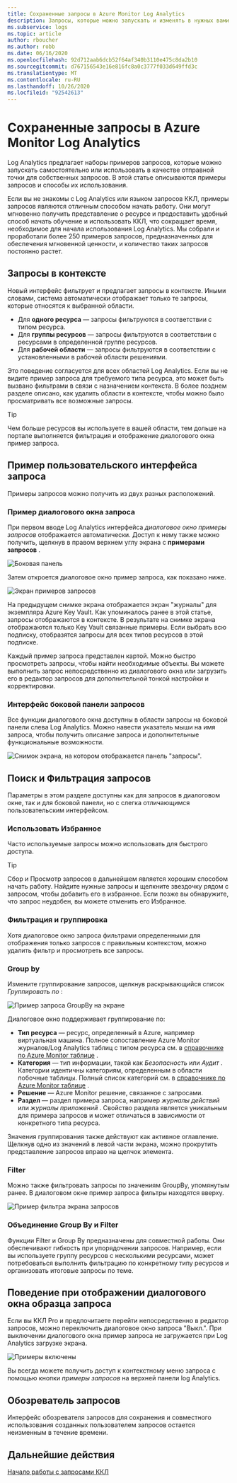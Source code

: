 ```yaml
---
title: Сохраненные запросы в Azure Monitor Log Analytics
description: Запросы, которые можно запускать и изменять в нужных вами целях
ms.subservice: logs
ms.topic: article
author: rboucher
ms.author: robb
ms.date: 06/16/2020
ms.openlocfilehash: 92d712aab6dcb52f64af340b3110e475c8da2b10
ms.sourcegitcommit: d767156543e16e816fc8a0c3777f033d649ffd3c
ms.translationtype: MT
ms.contentlocale: ru-RU
ms.lasthandoff: 10/26/2020
ms.locfileid: "92542613"
---
```

# <a name="saved-queries-in-azure-monitor-log-analytics"></a>Сохраненные запросы в Azure Monitor Log Analytics

Log Analytics предлагает наборы примеров запросов, которые можно запускать самостоятельно или использовать в качестве отправной точки для собственных запросов. В этой статье описываются примеры запросов и способы их использования.

Если вы не знакомы с Log Analytics или языком запросов ККЛ, примеры запросов являются отличным способом начать работу. Они могут мгновенно получить представление о ресурсе и предоставить удобный способ начать обучение и использовать ККЛ, что сокращает время, необходимое для начала использования Log Analytics. Мы собрали и проработали более 250 примеров запросов, предназначенных для обеспечения мгновенной ценности, и количество таких запросов постоянно растет.

## <a name="in-context-queries"></a>Запросы в контексте

Новый интерфейс фильтрует и предлагает запросы в контексте. Иными словами, система автоматически отображает только те запросы, которые относятся к выбранной области.

- Для **одного ресурса** — запросы фильтруются в соответствии с типом ресурса.
- Для **группы ресурсов** — запросы фильтруются в соответствии с ресурсами в определенной группе ресурсов.
- Для **рабочей области** — запросы фильтруются в соответствии с установленными в рабочей области решениями.

Это поведение согласуется для всех областей Log Analytics. Если вы не видите пример запроса для требуемого типа ресурса, это может быть вызвано фильтрами в связи с назначением контекста. В более позднем разделе описано, как удалить области в контексте, чтобы можно было просматривать все возможные запросы.

> [!TIP]
> Чем больше ресурсов вы используете в вашей области, тем дольше на портале выполняется фильтрация и отображение диалогового окна пример запроса.

## <a name="example-query-user-interface"></a>Пример пользовательского интерфейса запроса

Примеры запросов можно получить из двух разных расположений.

### <a name="example-query-dialog"></a>Пример диалогового окна запроса

При первом вводе Log Analytics интерфейса *диалоговое окно примеры запросов* отображается автоматически.  Доступ к нему также можно получить, щелкнув в правом верхнем углу экрана с **примерами запросов** .

![Боковая панель](media/saved-queries/sidebar-2.png)

Затем откроется диалоговое окно пример запроса, как показано ниже.  

![Экран примеров запросов](media/saved-queries/example-query-start.png)

На предыдущем снимке экрана отображается экран "журналы" для экземпляра Azure Key Vault. Как упоминалось ранее в этой статье, запросы отображаются в контексте.  В результате на снимке экрана отображаются только Key Vault связанные примеры. Если выбрать всю подписку, отобразятся запросы для всех типов ресурсов в этой подписке.  

Каждый пример запроса представлен картой. Можно быстро просмотреть запросы, чтобы найти необходимые объекты. Вы можете выполнить запрос непосредственно из диалогового окна или загрузить его в редактор запросов для дополнительной тонкой настройки и корректировки.

### <a name="sidebar-query-experience"></a>Интерфейс боковой панели запросов

Все функции диалогового окна доступны в области запросы на боковой панели слева Log Analytics. Можно навести указатель мыши на имя запроса, чтобы получить описание запроса и дополнительные функциональные возможности.

![Снимок экрана, на котором отображается панель "запросы".](media/saved-queries/sidebar-3.png)

## <a name="finding-and-filtering-queries"></a>Поиск и Фильтрация запросов

Параметры в этом разделе доступны как для запросов в диалоговом окне, так и для боковой панели, но с слегка отличающимся пользовательским интерфейсом.  

### <a name="use-favorites"></a>Использовать Избранное

Часто используемые запросы можно использовать для быстрого доступа.

> [!TIP]
> Сбор и Просмотр запросов в дальнейшем является хорошим способом начать работу. Найдите нужные запросы и щелкните звездочку рядом с запросом, чтобы добавить его в избранное. Если позже вы обнаружите, что запрос неудобен, вы можете отменить его Избранное.  

### <a name="filtering-and-group-by"></a>Фильтрация и группировка

Хотя диалоговое окно запроса фильтрами определенными для отображения только запросов с правильным контекстом, можно удалить фильтр и просмотреть все запросы.

### <a name="group-by"></a>Group by

Измените группирование запросов, щелкнув раскрывающийся список *Группировать по* :

![Пример запроса GroupBy на экране](media/saved-queries/example-query-groupby.png)

Диалоговое окно поддерживает группирование по:

- **Тип ресурса** — ресурс, определенный в Azure, например виртуальная машина. Полное сопоставление Azure Monitor журналов/Log Analytics таблиц с типом ресурса см. в [справочнике по Azure Monitor таблице](/azure/azure-monitor/reference/tables/tables-resourcetype) .  
- **Категория** — тип информации, такой как *Безопасность* или *Аудит* . Категории идентичны категориям, определенным в области побочные таблицы. Полный список категорий см. в [справочнике по Azure Monitor таблице](/azure/azure-monitor/reference/tables/tables-category) .  
- **Решение** — Azure Monitor решение, связанное с запросами.
- **Раздел** — раздел примера запроса, например *журналы действий* или *журналы приложений* . Свойство раздела является уникальным для примера запросов и может отличаться в зависимости от конкретного типа ресурса.

Значения группирования также действуют как активное оглавление. Щелкнув одно из значений в левой части экрана, можно прокрутить представление запросов вправо на щелчок элемента.

### <a name="filter"></a>Filter

Можно также фильтровать запросы по значениям GroupBy, упомянутым ранее. В диалоговом окне пример запроса фильтры находятся вверху.

![Пример фильтра экрана запросов](media/saved-queries/example-query-filter.png)

### <a name="combining-group-by-and-filter"></a>Объединение Group By и Filter

Функции Filter и Group By предназначены для совместной работы. Они обеспечивают гибкость при упорядочении запросов. Например, если вы используете группу ресурсов с несколькими ресурсами, может потребоваться выполнить фильтрацию по конкретному типу ресурсов и организовать итоговые запросы по теме.

## <a name="sample-query-dialog-appearance-behavior"></a>Поведение при отображении диалогового окна образца запроса

Если вы ККЛ Pro и предпочитаете перейти непосредственно в редактор запросов, можно переключить диалоговое окно запроса "Выкл.". При выключении диалогового окна пример запроса не загружается при Log Analytics загрузке экрана.

![Примеры включены](media/saved-queries/examples-on-off.png)

Вы всегда можете получить доступ к контекстному меню запроса с помощью кнопки *примеры запросов* на верхней панели log Analytics.

## <a name="query-explorer"></a>Обозреватель запросов

Интерфейс обозревателя запросов для сохранения и совместного использования созданных пользователем запросов остается неизменным в течение времени.

## <a name="next-steps"></a>Дальнейшие действия

[Начало работы с запросами ККЛ](get-started-queries.md)

